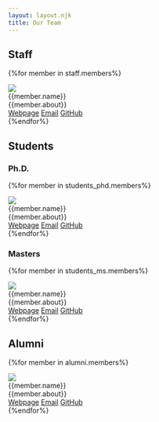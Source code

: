 ```yaml
---
layout: layout.njk
title: Our Team
---
```

## Staff
{%for member in staff.members%}
<div class="player">
<div class="player-image float-left">
<img src="/assets/images/team/{{member.photo}}" class="img-responsive">
</div>
<div class="player-content">
    <div class="player-header">
    <div class="player-title h5">{{member.name}}</div>
    </div>
    <div class="player-body">
        {{member.about}}
    </div>
    <div class="player-footer">
    <a href="{{member.webpage}}" class="btn btn-primary">Webpage</a>
    <a href="sendto:{{member.email}}" class="btn btn-link">Email</a>
    <a href="{{member.github}}" class="btn btn-link">GitHub</a>
    </div>
</div>
</div>
{%endfor%}

## Students
### Ph.D.
{%for member in students_phd.members%}
<div class="player">
<div class="player-image">
<img src="/assets/images/team/{{member.photo}}" class="img-responsive">
</div>
<div class="player-content">
    <div class="player-header">
    <div class="player-title h5">{{member.name}}</div>
    </div>
    <div class="player-body">
        {{member.about}}
    </div>
    <div class="player-footer">
    <a href="{{member.webpage}}" class="btn btn-primary">Webpage</a>
    <a href="sendto:{{member.email}}" class="btn btn-link">Email</a>
    <a href="{{member.github}}" class="btn btn-link">GitHub</a>
    </div>
</div>
</div>
{%endfor%}

### Masters
{%for member in students_ms.members%}
<div class="player">
<div class="player-image float-left">
<img src="/assets/images/team/{{member.photo}}" class="img-responsive">
</div>
<div class="player-content">
    <div class="player-header">
    <div class="player-title h5">{{member.name}}</div>
    </div>
    <div class="player-body">
        {{member.about}}
    </div>
    <div class="player-footer">
    <a href="{{member.webpage}}" class="btn btn-primary">Webpage</a>
    <a href="sendto:{{member.email}}" class="btn btn-link">Email</a>
    <a href="{{member.github}}" class="btn btn-link">GitHub</a>
    </div>
</div>
</div>
{%endfor%}

## Alumni
{%for member in alumni.members%}
<div class="player">
<div class="player-image float-left">
<img src="/assets/images/team/{{member.photo}}" class="img-responsive">
</div>
<div class="player-content">
    <div class="player-header">
    <div class="player-title h5">{{member.name}}</div>
    </div>
    <div class="player-body">
        {{member.about}}
    </div>
    <div class="player-footer">
    <a href="{{member.webpage}}" class="btn btn-primary">Webpage</a>
    <a href="sendto:{{member.email}}" class="btn btn-link">Email</a>
    <a href="{{member.github}}" class="btn btn-link">GitHub</a>
    </div>
</div>
</div>
{%endfor%}


